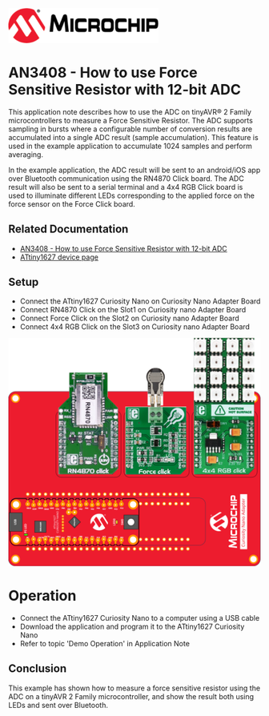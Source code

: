 <a href="https://www.microchip.com" rel="nofollow"><img src="images/microchip.png" alt="MCHP" width="300"/></a>

# AN3408 - How to use Force Sensitive Resistor with 12-bit ADC

This application note describes how to use the ADC on tinyAVR® 2 Family microcontrollers to measure a Force Sensitive Resistor. The ADC supports sampling in bursts where a configurable number of conversion results are accumulated into a single ADC result (sample accumulation). This feature is used in the example application to accumulate 1024 samples and perform averaging.

In the example application, the ADC result will be sent to an android/iOS app over Bluetooth communication using the RN4870 Click board. 
The ADC result will also be sent to a serial terminal and a 4x4 RGB Click board is used to illuminate different LEDs corresponding to the applied force on the force sensor on the Force Click board.

## Related Documentation
- [AN3408 - How to use Force Sensitive Resistor with 12-bit ADC](https://microchip.com/DS00003408)
- [ATtiny1627 device page](https://www.microchip.com/wwwproducts/en/ATTINY1627)

## Setup

- Connect the ATtiny1627 Curiosity Nano on Curiosity Nano Adapter Board
- Connect RN4870 Click on the Slot1 on Curiosity nano Adapter Board
- Connect Force Click  on the Slot2 on Curiosity nano Adapter Board
- Connect 4x4 RGB Click on the Slot3 on Curiosity nano Adapter Board

![Connection Diagram](images/hw_setup.svg "Connection Diagram")

# Operation

- Connect the ATtiny1627 Curiosity Nano to a computer using a USB cable
- Download the application and program it to the ATtiny1627 Curiosity Nano
- Refer to topic 'Demo Operation' in Application Note

## Conclusion

This example has shown how to measure a force sensitive resistor using the ADC on a tinyAVR 2 Family microcontroller, and show the result both using LEDs and sent over Bluetooth. 
